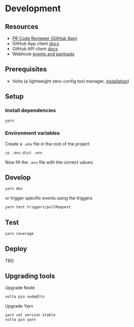 # Development

## Resources

- [PR Code Reviewer (GitHub App)](https://github.com/apps/pr-code-reviewer)
- GitHub App client [docs](https://github.com/octokit/octokit.js#app-client)
- GitHub API client [docs](https://github.com/octokit/octokit.js#octokit-api-client)
- Webhook [events and payloads](https://docs.github.com/en/webhooks-and-events/webhooks/webhook-events-and-payloads)

## Prerequisites

- Volta (a lightweight zero-config tool manager, [installation](https://docs.volta.sh/guide/getting-started#installation))

## Setup

### Install dependencies

```bash
yarn
```

### Environment variables

Create a `.env` file in the root of the project

```bash
cp .env.dist .env
```

Now fill the `.env` file with the correct values.

## Develop

```bash
yarn dev
```

or trigger specific events using the triggers

```bash
yarn test triggers/pullRequest
```

## Test

```bash
yarn coverage
```

## Deploy

TBD

## Upgrading tools

Upgrade Node

```bash
volta pin node@lts
```

Upgrade Yarn

```bash
yarn set version stable
volta pin yarn
```

